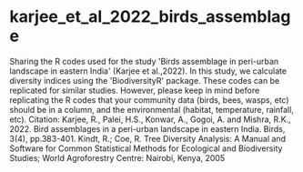 # karjee_et_al_2022_birds_assemblage
Sharing the R codes used for the study 'Birds assemblage in peri-urban landscape in eastern India' (Karjee et al.,2022).  In this study, we calculate diversity indices using the 'BiodiversityR' package. These codes can be replicated for similar studies. However, please keep in mind before replicating the R codes that your community data (birds, bees, wasps, etc) should be in a column, and the environmental (habitat, temperature, rainfall, etc). 
Citation:
Karjee, R., Palei, H.S., Konwar, A., Gogoi, A. and Mishra, R.K., 2022. Bird assemblages in a peri-urban landscape in eastern India. Birds, 3(4), pp.383-401.
Kindt, R.; Coe, R. Tree Diversity Analysis: A Manual and Software for Common Statistical Methods for Ecological and Biodiversity Studies; World Agroforestry Centre: Nairobi, Kenya, 2005
